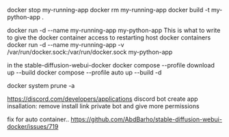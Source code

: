 docker stop my-running-app
docker rm my-running-app
docker build -t my-python-app .

docker run -d --name my-running-app my-python-app
This is what to write to give the docker container access to restarting host docker containers
docker run -d --name my-running-app -v /var/run/docker.sock:/var/run/docker.sock my-python-app



in the stable-diffusion-webui-docker
docker compose --profile download up --build
docker compose --profile auto up --build -d


docker system prune -a


https://discord.com/developers/applications
discord bot
create app
insallation: remove install link
private bot and give more permissions


fix for auto container..
https://github.com/AbdBarho/stable-diffusion-webui-docker/issues/719